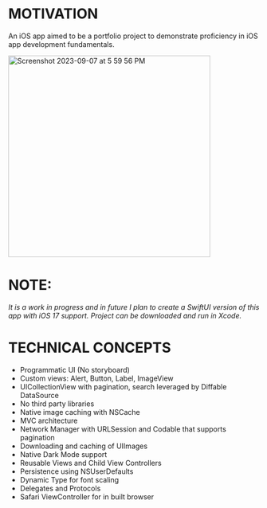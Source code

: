 # MOTIVATION
An iOS app aimed to be a portfolio project to demonstrate proficiency in iOS app development fundamentals. 

<img width="405" alt="Screenshot 2023-09-07 at 5 59 56 PM" src="https://github.com/patelrohan/GithubFollowers/assets/1224661/10915b6d-7ed9-4c44-a58d-4da902e56f96">



# NOTE:
_It is a work in progress and in future I plan to create a SwiftUI version of this app with iOS 17 support. Project can be downloaded and run in Xcode._

# TECHNICAL CONCEPTS
* Programmatic UI (No storyboard)
* Custom views: Alert, Button, Label, ImageView
* UICollectionView with pagination, search leveraged by Diffable DataSource
* No third party libraries 
* Native image caching with NSCache
* MVC architecture
* Network Manager with URLSession and Codable that supports pagination 
* Downloading and caching of UIImages 
* Native Dark Mode support
* Reusable Views and Child View Controllers
* Persistence using NSUserDefaults
* Dynamic Type for font scaling
* Delegates and Protocols
* Safari ViewController for in built browser
